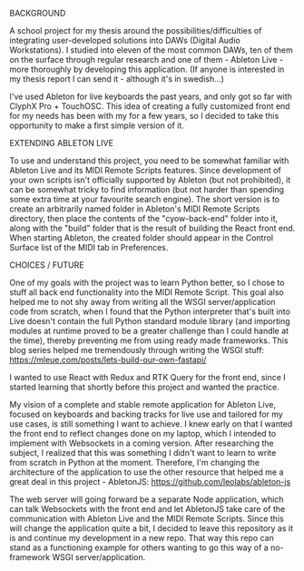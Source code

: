 BACKGROUND

A school project for my thesis around the possibilities/difficulties of integrating user-developed solutions into DAWs (Digital Audio Workstations).
I studied into eleven of the most common DAWs, ten of them on the surface through regular research and one of them - Ableton Live - more thoroughly 
by developing this application. (If anyone is interested in my thesis report I can send it - although it's in swedish...)

I've used Ableton for live keyboards the past years, and only got so far with ClyphX Pro + TouchOSC. This idea of creating a fully customized front end for my
needs has been with my for a few years, so I decided to take this opportunity to make a first simple version of it.

EXTENDING ABLETON LIVE

To use and understand this project, you need to be somewhat familiar with Ableton Live and its MIDI Remote Scripts features. Since development of your own scripts
isn't officially supported by Ableton (but not prohibited), it can be somewhat tricky to find information (but not harder than spending some extra time at your
favourite search engine). The short version is to create an arbitrarily named folder in Ableton's MIDI Remote Scripts directory, then place the contents of the 
"cyow-back-end" folder into it, along with the "build" folder that is the result of building the React front end. When starting Ableton, the created folder should
appear in the Control Surface list of the MIDI tab in Preferences.

CHOICES / FUTURE

One of my goals with the project was to learn Python better, so I chose to stuff all back end functionality into the MIDI Remote Script. This goal also helped me to
not shy away from writing all the WSGI server/application code from scratch, when I found that the Python interpreter that's built into Live doesn't contain the full 
Python standard module library (and importing modules at runtime proved to be a greater challenge than I could handle at the time), thereby preventing me from using
ready made frameworks. This blog series helped me tremendously through writing the WSGI stuff: https://mleue.com/posts/lets-build-our-own-fastapi/

I wanted to use React with Redux and RTK Query for the front end, since I started learning that shortly before this project and wanted the practice.

My vision of a complete and stable remote application for Ableton Live, focused on keyboards and backing tracks for live use and tailored for my use cases, is still
something I want to achieve. I knew early on that I wanted the front end to reflect changes done on my laptop, which I intended to implement with Websockets in a
coming version. After researching the subject, I realized that this was something I didn't want to learn to write from scratch in Python at the moment. Therefore, I'm
changing the architecture of the application to use the other resource that helped me a great deal in this project - AbletonJS: https://github.com/leolabs/ableton-js

The web server will going forward be a separate Node application, which can talk Websockets with the front end and let AbletonJS take care of the communication with
Ableton Live and the MIDI Remote Scripts. Since this will change the application quite a bit, I decided to leave this repository as it is and continue my development
in a new repo. That way this repo can stand as a functioning example for others wanting to go this way of a no-framework WSGI server/application.
